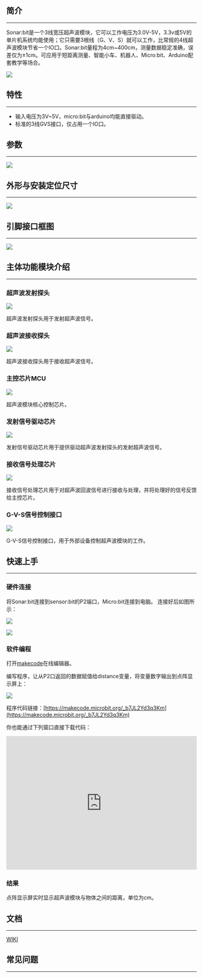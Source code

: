 ## 简介
---
Sonar:bit是一个3线宽压超声波模块，它可以工作电压为3.0V-5V，3.3v或5V的单片机系统均能使用；它只需要3根线（G、V、S）就可以工作，比常规的4线超声波模块节省一个IO口。Sonar:bit量程为4cm~400cm，测量数据稳定准确，误差仅为±1cm。可应用于短距离测量、智能小车、机器人、Micro:bit、Arduino配套教学等场合。

![](https://i.imgur.com/pdBREKf.jpg)

## 特性
---
- 输入电压为3V~5V，micro:bit与arduino均能直接驱动。
- 标准的3线GVS接口，仅占用一个IO口。


## 参数
---

![](https://i.imgur.com/vm9SX0e.png)


## 外形与安装定位尺寸
---
![](https://i.imgur.com/h4HcvxO.jpg)

## 引脚接口框图
---
![](https://i.imgur.com/7E5ECzN.jpg)

## 主体功能模块介绍
---
### 超声波发射探头

![](https://i.imgur.com/T1xDsne.jpg)

超声波发射探头用于发射超声波信号。

### 超声波接收探头

![](https://i.imgur.com/JxNrz8Q.jpg)

超声波接收探头用于接收超声波信号。

### 主控芯片MCU

![](https://i.imgur.com/2CjnvfP.jpg)

超声波模块核心控制芯片。

### 发射信号驱动芯片

![](https://i.imgur.com/iOW0IN3.jpg)

发射信号驱动芯片用于提供驱动超声波发射探头的发射超声波信号。

### 接收信号处理芯片

![](https://i.imgur.com/VxEZ5KQ.jpg)

接收信号处理芯片用于对超声波回波信号进行接收与处理，并将处理好的信号反馈给主控芯片。

### G-V-S信号控制接口

![](https://i.imgur.com/N9yc6Jm.jpg)

G-V-S信号控制接口，用于外部设备控制超声波模块的工作。

## 快速上手
---
### 硬件连接  

将Sonar:bit连接到sensor:bit的P2端口，Micro:bit连接到电脑。 
连接好后如图所示：

![](https://i.imgur.com/fvYx5lR.jpg)

![](https://i.imgur.com/wCftg3Y.jpg)

### 软件编程  
打开[makecode](https://makecode.microbit.org/)在线编辑器。

编写程序，让从P2口返回的数据赋值给distance变量，将变量数字输出到点阵显示屏上：

![](https://i.imgur.com/sbRh3HL.png)

程序代码链接：[https://makecode.microbit.org/_b7JL2Yd3q3Km](https://makecode.microbit.org/_b7JL2Yd3q3Km)

你也能通过下列窗口直接下载代码：

<div style="position:relative;height:0;padding-bottom:70%;overflow:hidden;"><iframe style="position:absolute;top:0;left:0;width:100%;height:100%;" src="https://makecode.microbit.org/#pub:_b7JL2Yd3q3Km" frameborder="0" sandbox="allow-popups allow-forms allow-scripts allow-same-origin"></iframe></div>

### 结果

点阵显示屏实时显示超声波模块与物体之间的距离，单位为cm。


## 文档
---
[WIKI](https://github.com/elecfreaks/learn-cn)

## 常见问题
---
